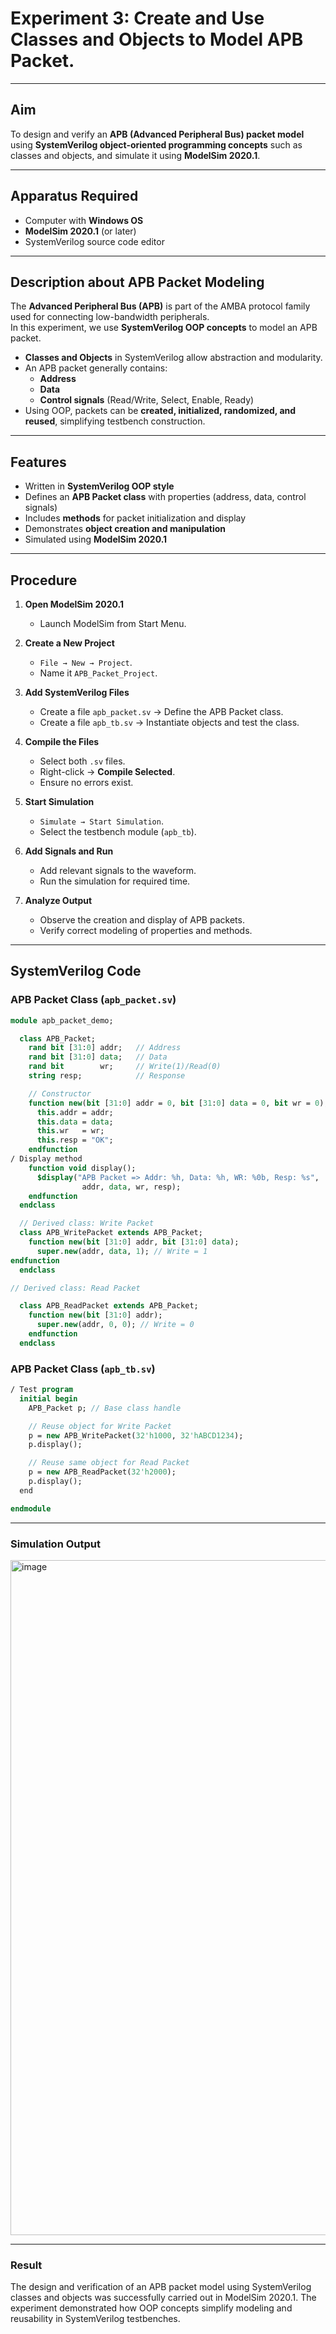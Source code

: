 # Experiment 3: Create and Use Classes and Objects to Model APB Packet.

---

## Aim  
To design and verify an **APB (Advanced Peripheral Bus) packet model** using **SystemVerilog object-oriented programming concepts** such as classes and objects, and simulate it using **ModelSim 2020.1**.

---

## Apparatus Required  
- Computer with **Windows OS**  
- **ModelSim 2020.1** (or later)  
- SystemVerilog source code editor  

---

## Description about APB Packet Modeling  
The **Advanced Peripheral Bus (APB)** is part of the AMBA protocol family used for connecting low-bandwidth peripherals.  
In this experiment, we use **SystemVerilog OOP concepts** to model an APB packet.  

- **Classes and Objects** in SystemVerilog allow abstraction and modularity.  
- An APB packet generally contains:  
  - **Address**  
  - **Data**  
  - **Control signals** (Read/Write, Select, Enable, Ready)  
- Using OOP, packets can be **created, initialized, randomized, and reused**, simplifying testbench construction.  

---

## Features  
- Written in **SystemVerilog OOP style**  
- Defines an **APB Packet class** with properties (address, data, control signals)  
- Includes **methods** for packet initialization and display  
- Demonstrates **object creation and manipulation**  
- Simulated using **ModelSim 2020.1**  

---

## Procedure  

1. **Open ModelSim 2020.1**  
   - Launch ModelSim from Start Menu.  

2. **Create a New Project**  
   - `File → New → Project`.  
   - Name it `APB_Packet_Project`.  

3. **Add SystemVerilog Files**  
   - Create a file `apb_packet.sv` → Define the APB Packet class.  
   - Create a file `apb_tb.sv` → Instantiate objects and test the class.  

4. **Compile the Files**  
   - Select both `.sv` files.  
   - Right-click → **Compile Selected**.  
   - Ensure no errors exist.  

5. **Start Simulation**  
   - `Simulate → Start Simulation`.  
   - Select the testbench module (`apb_tb`).  

6. **Add Signals and Run**  
   - Add relevant signals to the waveform.  
   - Run the simulation for required time.  

7. **Analyze Output**  
   - Observe the creation and display of APB packets.  
   - Verify correct modeling of properties and methods.  

---

## SystemVerilog Code   

### APB Packet Class (`apb_packet.sv`)  
```systemverilog
module apb_packet_demo;

  class APB_Packet;
    rand bit [31:0] addr;   // Address
    rand bit [31:0] data;   // Data
    rand bit        wr;     // Write(1)/Read(0)
    string resp;            // Response

    // Constructor
    function new(bit [31:0] addr = 0, bit [31:0] data = 0, bit wr = 0);
      this.addr = addr;
      this.data = data;
      this.wr   = wr;
      this.resp = "OK";
    endfunction
/ Display method
    function void display();
      $display("APB Packet => Addr: %h, Data: %h, WR: %0b, Resp: %s", 
                addr, data, wr, resp);
    endfunction
  endclass

  // Derived class: Write Packet
  class APB_WritePacket extends APB_Packet;
    function new(bit [31:0] addr, bit [31:0] data);
      super.new(addr, data, 1); // Write = 1
endfunction
  endclass

// Derived class: Read Packet

  class APB_ReadPacket extends APB_Packet;
    function new(bit [31:0] addr);
      super.new(addr, 0, 0); // Write = 0
    endfunction
  endclass
```

### APB Packet Class (`apb_tb.sv`) 
```systemverilog
/ Test program
  initial begin
    APB_Packet p; // Base class handle

    // Reuse object for Write Packet
    p = new APB_WritePacket(32'h1000, 32'hABCD1234);
    p.display();

    // Reuse same object for Read Packet
    p = new APB_ReadPacket(32'h2000);
    p.display();
  end

endmodule
```
---
### Simulation Output
<img width="1920" height="1080" alt="image" src="https://github.com/user-attachments/assets/81d54a2c-608d-4788-8d0a-bcc360728e3d" />

---

### Result

The design and verification of an APB packet model using SystemVerilog classes and objects was successfully carried out in ModelSim 2020.1.
The experiment demonstrated how OOP concepts simplify modeling and reusability in SystemVerilog testbenches.
